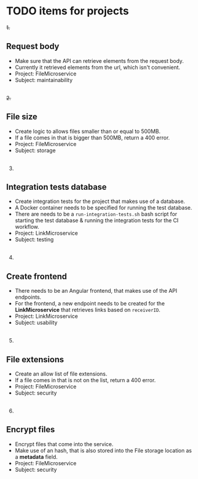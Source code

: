 # TODO items for projects

~~1.~~
## Request body
* Make sure that the API can retrieve elements from the request body.
* Currently it retrieved elements from the url, which isn't convenient.
* Project: FileMicroservice
* Subject: maintainability
<br><br>

~~2.~~
## File size
* Create logic to allows files smaller than or equal to 500MB.
* If a file comes in that is bigger than 500MB, return a 400 error.
* Project: FileMicroservice
* Subject: storage
<br><br>

3.
## Integration tests database
* Create integration tests for the project that makes use of a database.
* A Docker container needs to be specified for running the test database.
* There are needs to be a `run-integration-tests.sh` bash script for starting the test database & running the integration tests for the CI workflow.
* Project: LinkMicroservice
* Subject: testing
<br><br>

4.
## Create frontend
* There needs to be an Angular frontend, that makes use of the API endpoints.
* For the frontend, a new endpoint needs to be created for the **LinkMicroservice** that retrieves links based on `receiverID`.
* Project: LinkMicroservice
* Subject: usability
<br><br>

5.
## File extensions
* Create an allow list of file extensions.
* If a file comes in that is not on the list, return a 400 error.
* Project: FileMicroservice
* Subject: security
<br><br>

6.

## Encrypt files
* Encrypt files that come into the service.
* Make use of an hash, that is also stored into the File storage location as a **metadata** field.
* Project: FileMicroservice
* Subject: security
